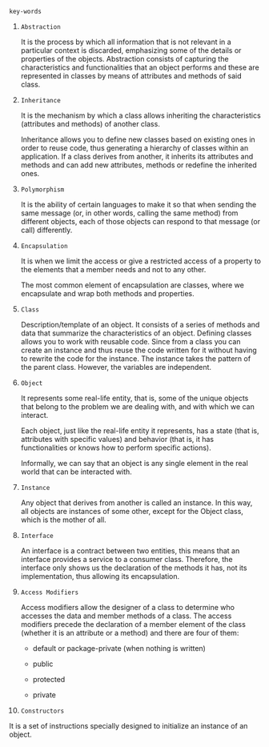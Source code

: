 `key-words`

1. `Abstraction`

   It is the process by which all information that is not relevant in a particular context is discarded, emphasizing some of the details or properties of the objects. Abstraction consists of capturing the characteristics and functionalities that an object performs and these are represented in classes by means of attributes and methods of said class.

2. `Inheritance`

    It is the mechanism by which a class allows inheriting the characteristics (attributes and methods) of another class.

    Inheritance allows you to define new classes based on existing ones in order to reuse code, thus generating a hierarchy of classes within an application. If a class derives from another, it inherits its attributes and methods and can add new attributes, methods or redefine the inherited ones.

3. `Polymorphism`

   It is the ability of certain languages to make it so that when sending the same message (or, in other words, calling the same method) from different objects, each of those objects can respond to that message (or call) differently.

4. `Encapsulation`

    It is when we limit the access or give a restricted access of a property to the elements that a member needs and not to any other.

    The most common element of encapsulation are classes, where we encapsulate and wrap both methods and properties.

5. `Class`

   Description/template of an object. It consists of a series of methods and data that summarize the characteristics of an object. Defining classes allows you to work with reusable code. Since from a class you can create an instance and thus reuse the code written for it without having to rewrite the code for the instance. The instance takes the pattern of the parent class. However, the variables are independent.

6. `Object`

   It represents some real-life entity, that is, some of the unique objects that belong to the problem we are dealing with, and with which we can interact.

   Each object, just like the real-life entity it represents, has a state (that is, attributes with specific values) and behavior (that is, it has functionalities or knows how to perform specific actions).

   Informally, we can say that an object is any single element in the real world that can be interacted with.

7. `Instance`

   Any object that derives from another is called an instance. In this way, all objects are instances of some other, except for the Object class, which is the mother of all.

8. `Interface`

   An interface is a contract between two entities, this means that an interface provides a service to a consumer class. Therefore, the interface only shows us the declaration of the methods it has, not its implementation, thus allowing its encapsulation.

9. `Access Modifiers`

   Access modifiers allow the designer of a class to determine who accesses the data and member methods of a class. The access modifiers precede the declaration of a member element of the class (whether it is an attribute or a method) and there are four of them:

   - default or package-private (when nothing is written)

   - public

   - protected

   - private
10. `Constructors`

   It is a set of instructions specially designed to initialize an instance of an object.

